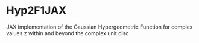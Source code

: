 # Hyp2F1JAX
JAX implementation of the Gaussian Hypergeometric Function for complex values z within and beyond the complex unit disc
